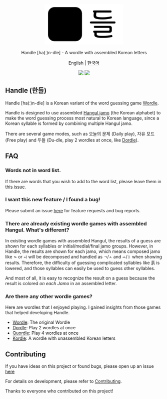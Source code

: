 <p align='center'>
  <img src='./public/resources/icons/wide-icon.svg' width='250'/>
</p>

<p align='center'>Handle [ha(ː)n-dle] - A wordle with assembled Korean letters </p>

<p align='center'>
  English | <a href='./README.md'>한국어</a>
</p>

<p align='center'>
  <a href='https://github.com/wolimst/handle/actions/workflows/ci.yml'>
    <img src='https://github.com/wolimst/handle/actions/workflows/ci.yml/badge.svg'/></a
  >
  <a href='https://github.com/wolimst/handle/actions/workflows/deploy.yml'>
    <img src='https://github.com/wolimst/handle/actions/workflows/deploy.yml/badge.svg'/></a
  >
</p>

## Handle (한들)

Handle \[ha(ː)n-dle\] is a Korean variant of the word guessing game [Wordle][wordle-wiki].

Handle is designed to use assembled [Hangul jamo][hangul-letters-wiki] (the Korean alphabet)
to make the word guessing process most natural to Korean language,
since a Korean syllable is formed by combining multiple Hangul jamo.

There are several game modes, such as 오늘의 문제 (Daily play), 자유 모드 (Free play)
and 두들 (Du-dle, play 2 wordles at once, like [Dordle][dordle-game]).

## FAQ

### Words not in word list.

If there are words that you wish to add to the word list, please leave them in [this issue][add-new-words].

### I want this new feature / I found a bug!

Please submit an issue [here][issues] for feature requests and bug reports.

### There are already existing wordle games with assembled Hangul. What's different?

In existing wordle games with assembled Hangul, the results of a guess are shown
for each syllables or initial/medial/final jamo groups.
However, in Handle, the results are shown for each jamo, which means composed jamo
like `ㄳ` or `ㅘ` will be decomposed and handled as `ㄱ`/`ㅅ` and `ㅗ`/`ㅏ` when showing results.
Therefore, the difficulty of guessing complicated syllables like 흙 is lowered,
and those syllables can easily be used to guess other syllables.

And most of all, it is easy to recognize the result on a guess
because the result is colored _on each Jamo_ in an assembled letter.

### Are there any other wordle games?

Here are wordles that I enjoyed playing. I gained insights from those games that helped developing Handle.

- [Wordle][wordle-game]: The original Wordle
- [Dordle][dordle-game]: Play 2 wordles at once
- [Quordle][quordle-game]: Play 4 wordles at once
- [Kordle][kordle-game]: A wordle with unassembled Korean letters

## Contributing

If you have ideas on this project or found bugs, please open up an issue [here][issues]

For details on development, please refer to [Contributing][contributing].

Thanks to everyone who contributed on this project!

[wordle-wiki]: https://en.wikipedia.org/wiki/Wordle
[hangul-letters-wiki]: https://en.wikipedia.org/wiki/Hangul#Letters
[add-new-words]: https://github.com/wolimst/handle/issues/7
[issues]: https://github.com/wolimst/handle/issues
[dordle-game]: https://zaratustra.itch.io/dordle
[wordle-game]: https://www.nytimes.com/games/wordle/index.html
[quordle-game]: https://www.quordle.com/
[kordle-game]: https://kordle.kr/
[contributing]: ./CONTRIBUTING.md
